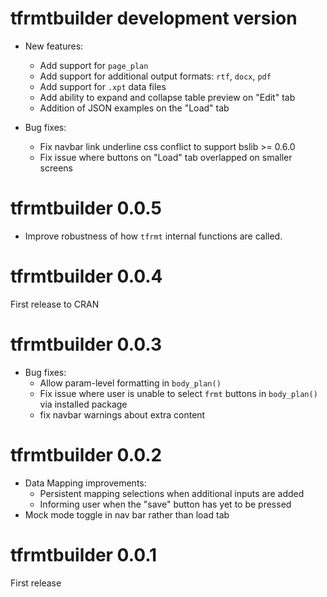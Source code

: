 # tfrmtbuilder development version

* New features:
  - Add support for `page_plan`
  - Add support for additional output formats: `rtf`, `docx`, `pdf`
  - Add support for `.xpt` data files
  - Add ability to expand and collapse table preview on "Edit" tab
  - Addition of JSON examples on the "Load" tab
  
  
* Bug fixes:
  - Fix navbar link underline css conflict to support bslib >= 0.6.0
  - Fix issue where buttons on "Load" tab overlapped on smaller screens

# tfrmtbuilder 0.0.5

- Improve robustness of how `tfrmt` internal functions are called.


# tfrmtbuilder 0.0.4

First release to CRAN

# tfrmtbuilder 0.0.3

* Bug fixes:
  - Allow param-level formatting in `body_plan()`
  - Fix issue where user is unable to select `frmt` buttons in `body_plan()` via installed package
  - fix navbar warnings about extra content

# tfrmtbuilder 0.0.2

* Data Mapping improvements:
  - Persistent mapping selections when additional inputs are added
  - Informing user when the "save" button has yet to be pressed
* Mock mode toggle in nav bar rather than load tab


# tfrmtbuilder 0.0.1

First release
